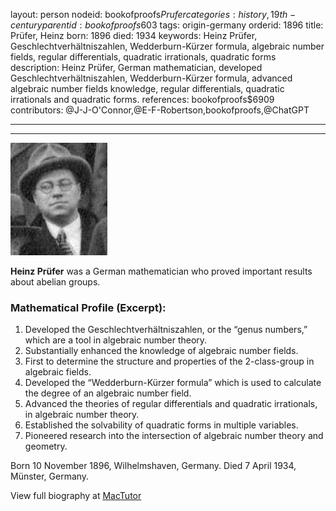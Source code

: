 layout: person
nodeid: bookofproofs$Prufer
categories: history,19th-century
parentid: bookofproofs$603
tags: origin-germany
orderid: 1896
title: Prüfer, Heinz
born: 1896
died: 1934
keywords: Heinz Prüfer, Geschlechtverhältniszahlen, Wedderburn-Kürzer formula, algebraic number fields, regular differentials, quadratic irrationals, quadratic forms
description: Heinz Prüfer, German mathematician, developed Geschlechtverhältniszahlen, Wedderburn-Kürzer formula, advanced algebraic number fields knowledge, regular differentials, quadratic irrationals and quadratic forms.
references: bookofproofs$6909
contributors: @J-J-O'Connor,@E-F-Robertson,bookofproofs,@ChatGPT

---



---

![Prufer.jpg](https://github.com/bookofproofs/bookofproofs.github.io/blob/main/_sources/_assets/images/portraits/Prufer.jpg?raw=true)

**Heinz Prüfer** was a German mathematician who proved important results about abelian groups.

### Mathematical Profile (Excerpt):
1. Developed the Geschlechtverhältniszahlen, or the “genus numbers,” which are a tool in algebraic number theory.
2. Substantially enhanced the knowledge of algebraic number fields.
3. First to determine the structure and properties of the 2-class-group in algebraic fields. 
4. Developed the “Wedderburn-Kürzer formula” which is used to calculate the degree of an algebraic number field.
5. Advanced the theories of regular differentials and quadratic irrationals, in algebraic number theory.
6. Established the solvability of quadratic forms in multiple variables.
7. Pioneered research into the intersection of algebraic number theory and geometry.

Born 10 November 1896, Wilhelmshaven, Germany. Died 7 April 1934, Münster, Germany.

View full biography at [MacTutor](https://mathshistory.st-andrews.ac.uk/Biographies/Prufer/)
